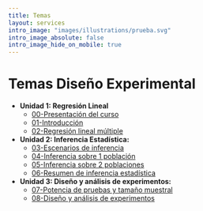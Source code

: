 ```yaml
---
title: Temas
layout: services
intro_image: "images/illustrations/prueba.svg"
intro_image_absolute: false
intro_image_hide_on_mobile: true
---
```


# Temas Diseño Experimental

- **Unidad 1: Regresión Lineal**
  - [00-Presentación del curso](/temas/DisExperimental/00-Curso/00-Curso.html)
  - [01-Introducción](/temas/DisExperimental/01-Intro/01-Intro.html)
  - [02-Regresión lineal múltiple](/temas/DisExperimental/02-RegLineal-Multiple/02-RegLineal-Multiple.html)
- **Unidad 2: Inferencia Estadística:**
  - [03-Escenarios de inferencia](/temas/DisExperimental/03-Inferencia/03-Inferencia.html)
  - [04-Inferencia sobre 1 población](/temas/DisExperimental/04-Inferencia-una-poblacion/04-Inferencia-una-poblacion.html)
  - [05-Inferencia sobre 2 poblaciones](/temas/DisExperimental/05-Inferencia-dos-poblaciones/05-Inferencia-dos-poblaciones.html)
  - [06-Resumen de inferencia estadística](/temas/DisExperimental/06-resumen-inferencia/06-resumen-inferencia.html)
- **Unidad 3: Diseño y análisis de experimentos:**
  - [07-Potencia de pruebas y tamaño muestral](/temas/DisExperimental/07-SampleSize-PowerTest/07-SampleSize-PowerTest.html)
  - [08-Diseño y análisis de experimentos](/temas/DisExperimental/08-IntroExperimentos/08-IntroExperimentos.html)
  

  
    
    